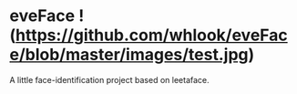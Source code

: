 # eveFace !(https://github.com/whlook/eveFace/blob/master/images/test.jpg)
A little face-identification project based on leetaface.
